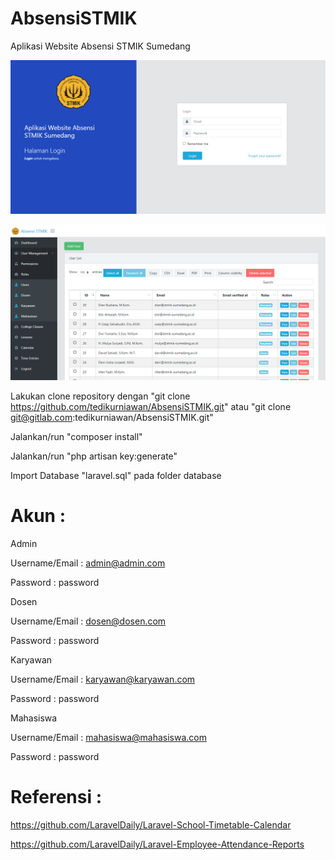 # AbsensiSTMIK
Aplikasi Website Absensi STMIK Sumedang

![Alt text](/image/login-page.png?raw=true "Halaman Login")

![Alt text](/image/admin-page.png?raw=true "Halaman Admin")

Lakukan clone repository dengan "git clone https://github.com/tedikurniawan/AbsensiSTMIK.git" 
atau "git clone git@gitlab.com:tedikurniawan/AbsensiSTMIK.git"

Jalankan/run "composer install"

Jalankan/run "php artisan key:generate"

Import Database "laravel.sql" pada folder database

# Akun :

Admin

Username/Email : admin@admin.com

Password       : password

Dosen

Username/Email : dosen@dosen.com

Password       : password

Karyawan

Username/Email : karyawan@karyawan.com

Password       : password

Mahasiswa

Username/Email : mahasiswa@mahasiswa.com

Password       : password

# Referensi :

https://github.com/LaravelDaily/Laravel-School-Timetable-Calendar

https://github.com/LaravelDaily/Laravel-Employee-Attendance-Reports
